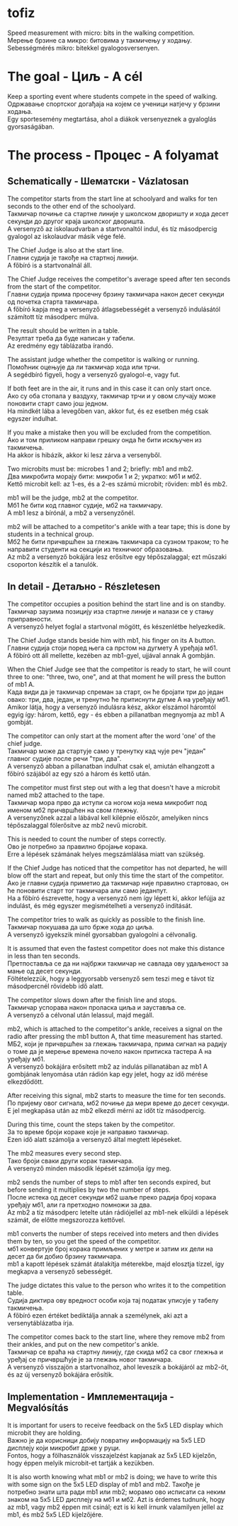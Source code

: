 # tofiz
Speed measurement with micro: bits in the walking competition.<br>
Мерење брзине са микро: битовима у такмичењу у ходању.<br>
Sebességmérés mikro: bitekkel gyalogosversenyen.<br>

The goal - Циљ - A cél
======================
Keep a sporting event where students compete in the speed of walking.<br>
Одржавање спортског догађаја на којем се ученици натјечу у брзини ходања.<br>
Egy sportesemény megtartása, ahol a diákok versenyeznek a gyaloglás gyorsaságában.<br>

The process - Процес - A folyamat
=================================
Schematically - Шематски - Vázlatosan
-------------------------------------
The competitor starts from the start line at schoolyard and walks for ten seconds to the other end of the schoolyard.<br>
Такмичар почиње са стартне линије у школском дворишту и хода десет секунди до другог краја школског дворишта.<br>
A versenyző az iskolaudvarban a startvonaltól indul, és tíz másodpercig gyalogol az iskolaudvar másik vége felé.<br>

The Chief Judge is also at the start line.<br>
Главни судија је такође на стартној линији.<br>
A főbíró is a startvonalnál áll.<br>

The Chief Judge receives the competitor's average speed after ten seconds from the start of the competitor.<br>
Главни судија прима просечну брзину такмичара након десет секунди од почетка старта такмичара.<br>
A főbíró kapja meg a versenyző átlagsebességét a versenyző indulásától számított tíz másodperc múlva.<br>

The result should be written in a table.<br>
Резултат треба да буде написан у табели.<br>
Az eredmény egy táblázatba írandó.<br>

The assistant judge whether the competitor is walking or running.<br>
Помоћник оцењује да ли такмичар хода или трчи.<br>
A segédbíró figyeli, hogy a versenyző gyalogol-e, vagy fut.<br>

If both feet are in the air, it runs and in this case it can only start once.<br>
Ако су оба стопала у ваздуху, такмичар трчи и у овом случају може поновити старт само још једном.<br>
Ha mindkét lába a levegőben van, akkor fut, és ez esetben még csak egyszer indulhat.<br>

If you make a mistake then you will be excluded from the competition.<br>
Ако и том приликом направи грешку онда ће бити искључен из такмичења.<br>
Ha akkor is hibázik, akkor ki lesz zárva a versenyből.<br>

Two microbits must be: microbes 1 and 2; briefly: mb1 and mb2.<br>
Два микробита морају бити: микроби 1 и 2; укратко: мб1 и мб2.<br>
Kettő microbit kell: az 1-es, és a 2-es számú microbit; röviden: mb1 és mb2.<br>

mb1 will be the judge, mb2 at the competitor.<br>
Мб1 ће бити код главног судије, мб2 на такмичару.<br>
A mb1 lesz a bírónál, a mb2 a versenyzőnél.<br>

mb2 will be attached to a competitor's ankle with a tear tape; this is done by students in a technical group.<br>
Мб2 ће бити причвршћен за глежањ такмичара са сузном траком; то ће направити студенти на секцији из техничког образовања.<br>
Az mb2 a versenyző bokájára lesz erősítve egy tépőszalaggal; ezt műszaki csoporton készítik el a tanulók.<br>

In detail - Детаљно - Részletesen
---------------------------------
The competitor occupies a position behind the start line and is on standby.<br>
Такмичар заузима позицију иза стартне линије и налази се у стању приправности.<br>
A versenyző helyet foglal a startvonal mögött, és készenlétbe helyezkedik.<br>

The Chief Judge stands beside him with mb1, his finger on its A button.<br>
Главни судија стоји поред њега са прстом на дугмету А уређаја мб1.<br>
A főbíró ott áll mellette, kezében az mb1-gyel, ujjával annak A gombján.<br>

When the Chief Judge see that the competitor is ready to start, he will count three to one: "three, two, one", and at that moment he will press the button of mb1 A.<br>
Када види да је такмичар спреман за старт, он ће бројати три до један овако: три, два, један, и тренутно ће притиснути дугме А на уређају мб1.<br>
Amikor látja, hogy a versenyző indulásra kész, akkor elszámol háromtól egyig így: három, kettő, egy - és ebben a pillanatban megnyomja az mb1 A gombját.<br>

The competitor can only start at the moment after the word 'one' of the chief judge.<br>
Такмичар може да стартује само у тренутку кад чује реч "један" главног судије после речи "три, два".<br>
A versenyző abban a pillanatban indulhat csak el, amiután elhangzott a főbíró szájából az egy szó a három és kettő után.<br>


The competitor must first step out with a leg that doesn't have a microbit named mb2 attached to the tape.<br>
Такмичар мора прво да иступи са ногом која нема микробит под именом мб2 причвршћен на свом глежњу.<br>
A versenyzőnek azzal a lábával kell kilépnie először, amelyiken nincs tépőszalaggal fölerősítve az mb2 nevű microbit.<br>

This is needed to count the number of steps correctly.<br>
Ово је потребно за правилно бројање корака.<br>
Erre a lépések számának helyes megszámlálása miatt van szükség.<br>

If the Chief Judge has noticed that the competitor has not departed, he will blow off the start and repeat, but only this time the start of the competitor.<br>
Ако је главни судија приметио да такмичар није правилно стартовао, он ће поновити старт тог такмичара али само једанпут.<br>
Ha a főbíró észrevette, hogy a versenyző nem így lépett ki, akkor lefújja az indulást, és még egyszer megismételheti a versenyző indítását.<br>

The competitor tries to walk as quickly as possible to the finish line.<br>
Такмичар покушава да што брже хода до циља.<br>
A versenyző igyekszik minél gyorsabban gyalogolni a célvonalig.<br>

It is assumed that even the fastest competitor does not make this distance in less than ten seconds.<br>
Претпоставља се да ни најбржи такмичар не савлада ову удаљеност за мање од десет секунди.<br>
Föltételezzük, hogy a leggyorsabb versenyző sem teszi meg e távot tíz másodpercnél rövidebb idő alatt.<br>

The competitor slows down after the finish line and stops.<br>
Такмичар успорава након проласка циља и зауставља се.<br>
A versenyző a célvonal után lelassul, majd megáll.<br>

mb2, which is attached to the competitor's ankle, receives a signal on the radio after pressing the mb1 button A,
that time measurement has started.<br>
МБ2, који је причвршћен за глежањ такмичара, прима сигнал на радију о томе да је мерење времена почело након притиска тастерa А на уређају мб1.<br>
A versenyző bokájára erősített mb2 az indulás pillanatában az mb1 A gombjának lenyomása után rádión kap egy jelet,
hogy az idő mérése elkezdődött.<br>

After receiving this signal, mb2 starts to measure the time for ten seconds.<br>
По пријему овог сигнала, мб2 почиње да мери време до десет секунди.<br>
E jel megkapása után az mb2 elkezdi mérni az időt tíz másodpercig.<br>

During this time, count the steps taken by the competitor.<br>
За то време броји кораке које је направио такмичар.<br>
Ezen idő alatt számolja a versenyző által megtett lépéseket.<br>

The mb2 measures every second step.<br>
Тако броји сваки други корак такмичара.<br>
A versenyző minden második lépését számolja így meg.<br>

mb2 sends the number of steps to mb1 after ten seconds expired, but before sending it multiplies by two the number of steps.<br>
После истека од десет секунди мб2 шаље преко радија број корака уређају мб1, али га претходно помножи за два.<br>
Az mb2 a tíz másodperc letelte után rádiójellel az mb1-nek elküldi a lépések számát, de előtte megszorozza kettővel.<br>

mb1 converts the number of steps received into meters and then divides them by ten, so you get the speed of the competitor.<br>
мб1 конвертује број корака примљених у метре и затим их дели на десет да би добио брзину такмичара.<br>
mb1 a kapott lépések számát átalakítja méterekbe, majd elosztja tízzel, így megkapva a versenyző sebességét.<br>

The judge dictates this value to the person who writes it to the competition table.<br>
Судија диктира ову вредност особи која тај податак уписује у табелу такмичења.<br>
A főbíró ezen értéket bediktálja annak a személynek, aki azt a versenytáblázatba írja.<br>

The competitor comes back to the start line, where they remove mb2 from their ankles, and put on the new competitor's ankle.<br>
Такмичар се враћа на стартну линију, где скида мб2 са свог глежња и уређај се причвршћује је за глежањ новог такмичара.<br>
A versenyző visszajön a startvonalhoz, ahol leveszik a bokájáról az mb2-őt, és az új versenyző bokájára erősítik.<br>

Implementation - Имплементација - Megvalósítás
----------------------------------------------
It is important for users to receive feedback on the 5x5 LED display which microbit they are holding.<br>
Важно је да корисници добију повратну информацију на 5x5 LED дисплеју који микробит држе у руци.<br>
Fontos, hogy a fölhasználók visszajelzést kapjanak az 5x5 LED kijelzőn, hogy éppen melyik microbit-et tartják a kezükben.<br>

It is also worth knowing what mb1 or mb2 is doing; we have to write this with some sign on the 5x5 LED display of mb1 and mb2.
Такође је потребно знати шта ради mb1 или mb2; морамо ово исписати са неким знаком на 5x5 LED дисплеју на мб1 и мб2.
Azt is érdemes tudnunk, hogy az mb1, vagy mb2 éppen mit csinál; ezt is ki kell írnunk valamilyen jellel az mb1, és mb2 5x5 LED kijelzőjére.
